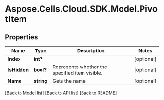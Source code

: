 # Aspose.Cells.Cloud.SDK.Model.PivotItem
## Properties

Name | Type | Description | Notes
------------ | ------------- | ------------- | -------------
**Index** | **int?** |  | [optional] 
**IsHidden** | **bool?** | Represents whether the specified item visible. | [optional] 
**Name** | **string** | Gets the name | [optional] 

[[Back to Model list]](../README.md#documentation-for-models) [[Back to API list]](../README.md#documentation-for-api-endpoints) [[Back to README]](../README.md)

